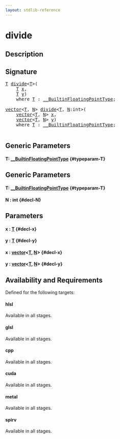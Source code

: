 ```yaml
---
layout: stdlib-reference
---
```


# divide

## Description





## Signature 

<pre>
<a href="/stdlib-reference/global-decls/divide#typeparam-T" class="code_type">T</a> <a href="/stdlib-reference/global-decls/divide">divide</a>&lt;<a href="/stdlib-reference/global-decls/divide#typeparam-T" class="code_type">T</a>&gt;(
    <a href="/stdlib-reference/global-decls/divide#typeparam-T" class="code_type">T</a> <a href="/stdlib-reference/global-decls/divide#decl-x" class="code_param">x</a>,
    <a href="/stdlib-reference/global-decls/divide#typeparam-T" class="code_type">T</a> <a href="/stdlib-reference/global-decls/divide#decl-y" class="code_param">y</a>)
    <span class='code_keyword'>where</span> <a href="/stdlib-reference/global-decls/divide#typeparam-T" class="code_type">T</a> : <a href="/stdlib-reference/interfaces/BuiltinFloatingPointType/index" class="code_type">__BuiltinFloatingPointType</a>;

<a href="/stdlib-reference/types/vector/index" class="code_type">vector</a>&lt;<a href="/stdlib-reference/global-decls/divide#typeparam-T" class="code_type">T</a>, <a href="/stdlib-reference/global-decls/divide#decl-N" class="code_var">N</a>&gt; <a href="/stdlib-reference/global-decls/divide">divide</a>&lt;<a href="/stdlib-reference/global-decls/divide#typeparam-T" class="code_type">T</a>, <a href="/stdlib-reference/global-decls/divide#decl-N" class="code_var">N</a>:<span class="code_keyword">int</span>&gt;(
    <a href="/stdlib-reference/types/vector/index" class="code_type">vector</a>&lt;<a href="/stdlib-reference/global-decls/divide#typeparam-T" class="code_type">T</a>, <a href="/stdlib-reference/global-decls/divide#decl-N" class="code_var">N</a>&gt; <a href="/stdlib-reference/global-decls/divide#decl-x" class="code_param">x</a>,
    <a href="/stdlib-reference/types/vector/index" class="code_type">vector</a>&lt;<a href="/stdlib-reference/global-decls/divide#typeparam-T" class="code_type">T</a>, <a href="/stdlib-reference/global-decls/divide#decl-N" class="code_var">N</a>&gt; <a href="/stdlib-reference/global-decls/divide#decl-y" class="code_param">y</a>)
    <span class='code_keyword'>where</span> <a href="/stdlib-reference/global-decls/divide#typeparam-T" class="code_type">T</a> : <a href="/stdlib-reference/interfaces/BuiltinFloatingPointType/index" class="code_type">__BuiltinFloatingPointType</a>;

</pre>

## Generic Parameters

#### T: [\_\_BuiltinFloatingPointType](/stdlib-reference/interfaces/BuiltinFloatingPointType/index) {#typeparam-T}

## Generic Parameters

#### T: [\_\_BuiltinFloatingPointType](/stdlib-reference/interfaces/BuiltinFloatingPointType/index) {#typeparam-T}
#### N  : int {#decl-N}

## Parameters

#### x  : [T](/stdlib-reference/global-decls/divide#typeparam-T) {#decl-x}
#### y  : [T](/stdlib-reference/global-decls/divide#typeparam-T) {#decl-y}
#### x  : [vector](/stdlib-reference/types/vector/index)\<[T](/stdlib-reference/types/vector/index#typeparam-T), [N](/stdlib-reference/types/vector/index#decl-N)\> {#decl-x}
#### y  : [vector](/stdlib-reference/types/vector/index)\<[T](/stdlib-reference/types/vector/index#typeparam-T), [N](/stdlib-reference/types/vector/index#decl-N)\> {#decl-y}

## Availability and Requirements

Defined for the following targets:

#### hlsl
Available in all stages.

#### glsl
Available in all stages.

#### cpp
Available in all stages.

#### cuda
Available in all stages.

#### metal
Available in all stages.

#### spirv
Available in all stages.



